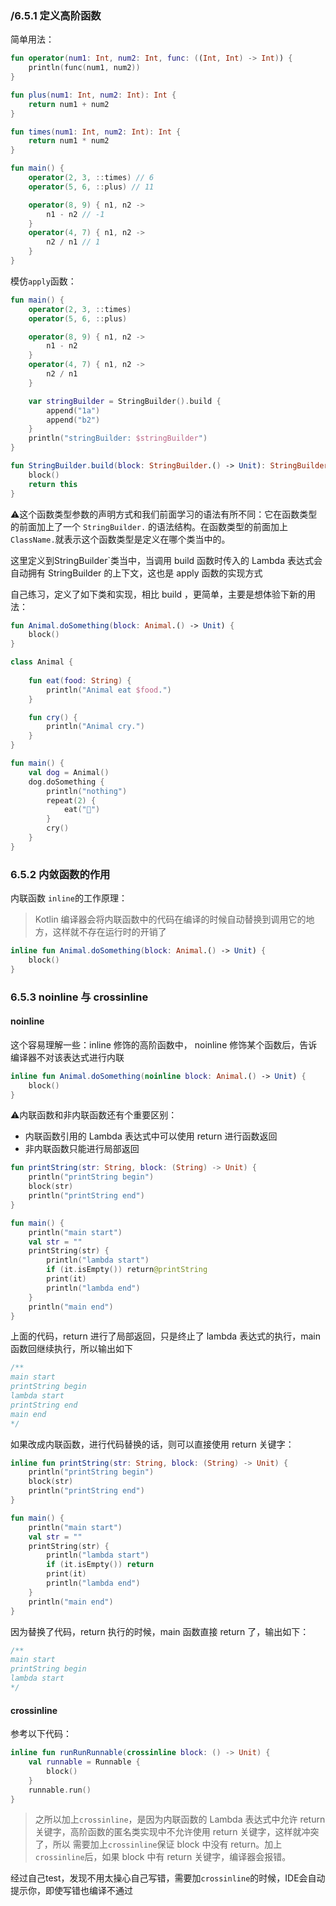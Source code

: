### /6.5.1 定义高阶函数

简单用法：

```kotlin
fun operator(num1: Int, num2: Int, func: ((Int, Int) -> Int)) {
    println(func(num1, num2))
}

fun plus(num1: Int, num2: Int): Int {
    return num1 + num2
}

fun times(num1: Int, num2: Int): Int {
    return num1 * num2
}

fun main() {
    operator(2, 3, ::times) // 6
    operator(5, 6, ::plus) // 11

    operator(8, 9) { n1, n2 ->
        n1 - n2 // -1
    }
    operator(4, 7) { n1, n2 ->
        n2 / n1 // 1
    }
}
```

模仿`apply`函数：

```kotlin
fun main() {
    operator(2, 3, ::times)
    operator(5, 6, ::plus)

    operator(8, 9) { n1, n2 ->
        n1 - n2
    }
    operator(4, 7) { n1, n2 ->
        n2 / n1
    }

    var stringBuilder = StringBuilder().build {
        append("1a")
        append("b2")
    }
    println("stringBuilder: $stringBuilder")
}

fun StringBuilder.build(block: StringBuilder.() -> Unit): StringBuilder {
    block()
    return this
}
```

⚠️这个函数类型参数的声明方式和我们前面学习的语法有所不同：它在函数类型的前面加上了一个 `StringBuilder.` 的语法结构。在函数类型的前面加上`ClassName.`就表示这个函数类型是定义在哪个类当中的。

这里定义到StringBuilder`类当中，当调用 build 函数时传入的 Lambda 表达式会自动拥有 StringBuilder 的上下文，这也是 apply 函数的实现方式

自己练习，定义了如下类和实现，相比 build ，更简单，主要是想体验下新的用法：

```kotlin
fun Animal.doSomething(block: Animal.() -> Unit) {
    block()
}

class Animal {
  
    fun eat(food: String) {
        println("Animal eat $food.")
    }

    fun cry() {
        println("Animal cry.")
    }
}

fun main() {
    val dog = Animal()
    dog.doSomething {
        println("nothing")
        repeat(2) {
            eat("💩")
        }
        cry()
    }
}
```

### 6.5.2 内敛函数的作用

内联函数 `inline`的工作原理：

> Kotlin 编译器会将内联函数中的代码在编译的时候自动替换到调用它的地方，这样就不存在运行时的开销了

```kotlin
inline fun Animal.doSomething(block: Animal.() -> Unit) {
    block()
}
```

### 6.5.3 noinline 与 crossinline

#### noinline

这个容易理解一些：inline 修饰的高阶函数中， noinline 修饰某个函数后，告诉编译器不对该表达式进行内联

```kotlin
inline fun Animal.doSomething(noinline block: Animal.() -> Unit) {
    block()
}
```

⚠️内联函数和非内联函数还有个重要区别：

- 内联函数引用的 Lambda 表达式中可以使用 return 进行函数返回
- 非内联函数只能进行局部返回

```kotlin
fun printString(str: String, block: (String) -> Unit) {
    println("printString begin")
    block(str)
    println("printString end")
}

fun main() {
    println("main start")
    val str = ""
    printString(str) {
        println("lambda start")
        if (it.isEmpty()) return@printString
        print(it)
        println("lambda end")
    }
    println("main end")
}
```

上面的代码，return 进行了局部返回，只是终止了 lambda 表达式的执行，main 函数回继续执行，所以输出如下

```kotlin
/**
main start
printString begin
lambda start
printString end
main end
*/
```



如果改成内联函数，进行代码替换的话，则可以直接使用 return 关键字：

```kotlin
inline fun printString(str: String, block: (String) -> Unit) {
    println("printString begin")
    block(str)
    println("printString end")
}

fun main() {
    println("main start")
    val str = ""
    printString(str) {
        println("lambda start")
        if (it.isEmpty()) return
        print(it)
        println("lambda end")
    }
    println("main end")
}
```

因为替换了代码，return 执行的时候，main 函数直接 return 了，输出如下：

```kotlin
/**
main start
printString begin
lambda start
*/
```



#### crossinline

参考以下代码：

```kotlin
inline fun runRunRunnable(crossinline block: () -> Unit) {
    val runnable = Runnable {
        block()
    }
    runnable.run()
}
```

> 之所以加上`crossinline`，是因为内联函数的 Lambda 表达式中允许 return 关键字，高阶函数的匿名类实现中不允许使用 return 关键字，这样就冲突了，所以 需要加上`crossinline`保证 block 中没有 return。加上`crossinline`后，如果 block 中有 return 关键字，编译器会报错。

经过自己test，发现不用太操心自己写错，需要加`crossinline`的时候，IDE会自动提示你，即使写错也编译不通过



